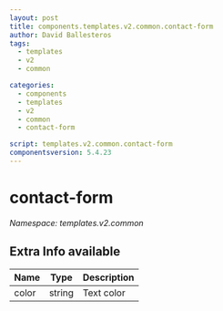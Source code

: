 ```yaml
---
layout: post
title: components.templates.v2.common.contact-form
author: David Ballesteros
tags:
  - templates
  - v2
  - common

categories:
  - components
  - templates
  - v2
  - common
  - contact-form

script: templates.v2.common.contact-form
componentsversion: 5.4.23
---
```

# contact-form

*Namespace: templates.v2.common*

## Extra Info available

| Name | Type | Description |
| --- | --- | --- |
| color | string | Text color |